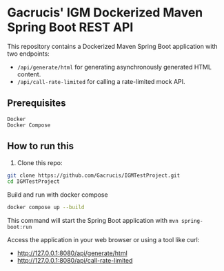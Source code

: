 # Gacrucis' IGM Dockerized Maven Spring Boot REST API

This repository contains a Dockerized Maven Spring Boot application with two endpoints:

- `/api/generate/html` for generating asynchronously generated HTML content.
- `/api/call-rate-limited` for calling a rate-limited mock API.

## Prerequisites

    Docker
    Docker Compose

## How to run this

1. Clone this repo:

 ```bash
git clone https://github.com/Gacrucis/IGMTestProject.git
cd IGMTestProject
   ```
Build and run with docker compose

```bash
docker compose up --build
```

This command will start the Spring Boot application with `mvn spring-boot:run`

Access the application in your web browser or using a tool like curl:
- http://127.0.0.1:8080/api/generate/html
- http://127.0.0.1:8080/api/call-rate-limited